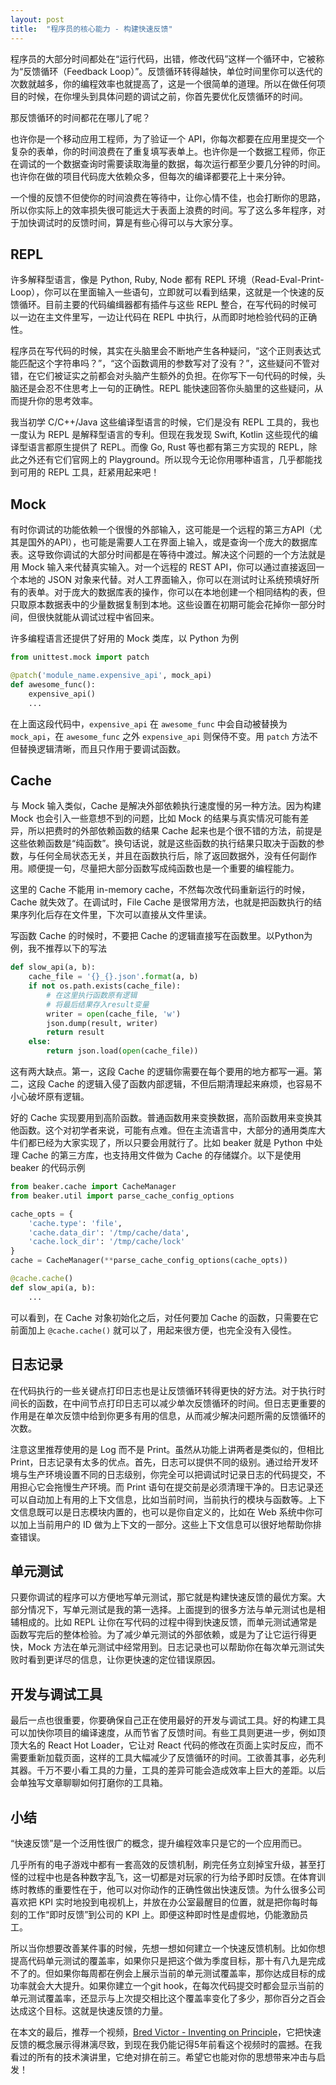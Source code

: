 ```yaml
---
layout: post
title:  "程序员的核心能力 - 构建快速反馈"
---
```


程序员的大部分时间都处在“运行代码，出错，修改代码”这样一个循环中，它被称为“反馈循环（Feedback Loop）”。反馈循环转得越快，单位时间里你可以迭代的次数就越多，你的编程效率也就提高了，这是一个很简单的道理。所以在做任何项目的时候，在你埋头到具体问题的调试之前，你首先要优化反馈循环的时间。

那反馈循环的时间都花在哪儿了呢？

也许你是一个移动应用工程师，为了验证一个 API，你每次都要在应用里提交一个复杂的表单，你的时间浪费在了重复填写表单上。也许你是一个数据工程师，你正在调试的一个数据查询时需要读取海量的数据，每次运行都至少要几分钟的时间。也许你在做的项目代码庞大依赖众多，但每次的编译都要花上十来分钟。

一个慢的反馈不但使你的时间浪费在等待中，让你心情不佳，也会打断你的思路，所以你实际上的效率损失很可能远大于表面上浪费的时间。写了这么多年程序，对于加快调试时的反馈时间，算是有些心得可以与大家分享。

## REPL
许多解释型语言，像是 Python, Ruby, Node 都有 REPL 环境（Read-Eval-Print-Loop），你可以在里面输入一些语句，立即就可以看到结果，这就是一个快速的反馈循环。目前主要的代码编缉器都有插件与这些 REPL 整合，在写代码的时候可以一边在主文件里写，一边让代码在 REPL 中执行，从而即时地检验代码的正确性。

程序员在写代码的时候，其实在头脑里会不断地产生各种疑问，“这个正则表达式能匹配这个字符串吗？”，“这个函数调用的参数写对了没有？”，这些疑问不管对错，在它们被证实之前都会对头脑产生额外的负担。在你写下一句代码的时候，头脑还是会忍不住思考上一句的正确性。REPL 能快速回答你头脑里的这些疑问，从而提升你的思考效率。

我当初学 C/C++/Java 这些编译型语言的时候，它们是没有 REPL 工具的，我也一度认为 REPL 是解释型语言的专利。但现在我发现 Swift, Kotlin 这些现代的编译型语言都原生提供了 REPL。而像 Go, Rust 等也都有第三方实现的 REPL，除此之外还有它们官网上的 Playground。所以现今无论你用哪种语言，几乎都能找到可用的 REPL 工具，赶紧用起来吧！

## Mock
有时你调试的功能依赖一个很慢的外部输入，这可能是一个远程的第三方API（尤其是国外的API），也可能是需要人工在界面上输入，或是查询一个庞大的数据库表。这导致你调试的大部分时间都是在等待中渡过。解决这个问题的一个方法就是用 Mock 输入来代替真实输入。对一个远程的 REST API，你可以通过直接返回一个本地的 JSON 对象来代替。对人工界面输入，你可以在测试时让系统预填好所有的表单。对于庞大的数据库表的操作，你可以在本地创建一个相同结构的表，但只取原本数据表中的少量数据复制到本地。这些设置在初期可能会花掉你一部分时间，但很快就能从调试过程中省回来。

许多编程语言还提供了好用的 Mock 类库，以 Python 为例

```python
from unittest.mock import patch

@patch('module_name.expensive_api', mock_api)
def awesome_func():
    expensive_api()
    ...
```

在上面这段代码中，`expensive_api` 在 `awesome_func` 中会自动被替换为 `mock_api`，在 `awesome_func` 之外 `expensive_api` 则保侍不变。用 `patch` 方法不但替换逻辑清晰，而且只作用于要调试函数。

## Cache
与 Mock 输入类似，Cache 是解决外部依赖执行速度慢的另一种方法。因为构建 Mock 也会引入一些意想不到的问题，比如 Mock 的结果与真实情况可能有差异，所以把费时的外部依赖函数的结果 Cache 起来也是个很不错的方法，前提是这些依赖函数是“纯函数”。换句话说，就是这些函数的执行结果只取决于函数的参数，与任何全局状态无关，并且在函数执行后，除了返回数据外，没有任何副作用。顺便提一句，尽量把大部分函数写成纯函数也是一个重要的编程能力。

这里的 Cache 不能用 in-memory cache，不然每次改代码重新运行的时候，Cache 就失效了。在调试时，File Cache 是很常用方法，也就是把函数执行的结果序列化后存在文件里，下次可以直接从文件里读。

写函数 Cache 的时候时，不要把 Cache 的逻辑直接写在函数里。以Python为例，我不推荐以下的写法

```python
def slow_api(a, b):
    cache_file = '{}_{}.json'.format(a, b)
    if not os.path.exists(cache_file):
        # 在这里执行函数原有逻辑
        # 将最后结果存入result变量
        writer = open(cache_file, 'w')
        json.dump(result, writer)
        return result
    else:
        return json.load(open(cache_file))
```

这有两大缺点。第一，这段 Cache 的逻辑你需要在每个要用的地方都写一遍。第二，这段 Cache 的逻辑入侵了函数内部逻辑，不但后期清理起来麻烦，也容易不小心破坏原有逻辑。

好的 Cache 实现要用到高阶函数。普通函数用来变换数据，高阶函数用来变换其他函数。这个对初学者来说，可能有点难。但在主流语言中，大部分的通用类库大牛们都已经为大家实现了，所以只要会用就行了。比如 beaker 就是 Python 中处理 Cache 的第三方库，也支持用文件做为 Cache 的存储媒介。以下是使用 beaker 的代码示例

```python
from beaker.cache import CacheManager 
from beaker.util import parse_cache_config_options

cache_opts = {
    'cache.type': 'file',
    'cache.data_dir': '/tmp/cache/data',
    'cache.lock_dir': '/tmp/cache/lock'
}
cache = CacheManager(**parse_cache_config_options(cache_opts))

@cache.cache()
def slow_api(a, b):
    ...
```
可以看到，在 Cache 对象初始化之后，对任何要加 Cache 的函数，只需要在它前面加上 `@cache.cache()` 就可以了，用起来很方便，也完全没有入侵性。

## 日志记录
在代码执行的一些关键点打印日志也是让反馈循环转得更快的好方法。对于执行时间长的函数，在中间节点打印日志可以减少单次反馈循环的时间。但日志更重要的作用是在单次反馈中给到你更多有用的信息，从而减少解决问题所需的反馈循环的次数。

注意这里推荐使用的是 Log 而不是 Print。虽然从功能上讲两者是类似的，但相比 Print，日志记录有太多的优点。首先，日志可以提供不同的级别。通过给开发环境与生产环境设置不同的日志级别，你完全可以把调试时记录日志的代码提交，不用担心它会拖慢生产环境。而 Print 语句在提交前是必须清理干净的。日志记录还可以自动加上有用的上下文信息，比如当前时间，当前执行的模块与函数等。上下文信息既可以是日志模块内置的，也可以是你自定义的，比如在 Web 系统中你可以加上当前用户的 ID 做为上下文的一部分。这些上下文信息可以很好地帮助你排查错误。

## 单元测试
只要你调试的程序可以方便地写单元测试，那它就是构建快速反馈的最优方案。大部分情况下，写单元测试是我的第一选择。上面提到的很多方法与单元测试也是相辅相成的。比如 REPL 让你在写代码的过程中得到快速反馈，而单元测试通常是函数写完后的整体检验。为了减少单元测试的外部依赖，或是为了让它运行得更快，Mock 方法在单元测试中经常用到。日志记录也可以帮助你在每次单元测试失败时看到更详尽的信息，让你更快速的定位错误原因。

## 开发与调试工具
最后一点也很重要，你要确保自己正在使用最好的开发与调试工具。好的构建工具可以加快你项目的编译速度，从而节省了反馈时间。有些工具则更进一步，例如顶顶大名的 React Hot Loader，它让对 React 代码的修改在页面上实时反应，而不需要重新加载页面，这样的工具大幅减少了反馈循环的时间。工欲善其事，必先利其器。千万不要小看工具的力量，工具的差异可能会造成效率上巨大的差距。以后会单独写文章聊聊如何打磨你的工具箱。

## 小结
“快速反馈”是一个泛用性很广的概念，提升编程效率只是它的一个应用而已。

几乎所有的电子游戏中都有一套高效的反馈机制，刷完任务立刻掉宝升级，甚至打怪的过程中也是各种数字乱飞，这一切都是对玩家的行为给予即时反馈。在体育训练时教练的重要性在于，他可以对你动作的正确性做出快速反馈。为什么很多公司喜欢把 KPI 实时地投到电视机上，并放在办公室最醒目的位置，就是把你每时每刻的工作“即时反馈”到公司的 KPI 上。即便这种即时性是虚假地，仍能激励员工。

所以当你想要改善某件事的时候，先想一想如何建立一个快速反馈机制。比如你想提高代码单元测试的覆盖率，如果你只是把这个做为季度目标，那十有八九是完成不了的。但如果你每周都在例会上展示当前的单元测试覆盖率，那你达成目标的成功率就会大大提升。如果你建立一个git hook，在每次代码提交时都会显示当前的单元测试覆盖率，还显示与上次提交相比这个覆盖率变化了多少，那你百分之百会达成这个目标。这就是快速反馈的力量。

在本文的最后，推荐一个视频，[Bred Victor - Inventing on Principle](http://v.youku.com/v_show/id_XMzUyOTIyNzg0.html)，它把快速反馈的概念展示得淋漓尽致，到现在我仍能记得5年前看这个视频时的震撼。在我看过的所有的技术演讲里，它绝对排在前三。希望它也能对你的思想带来冲击与启发！
